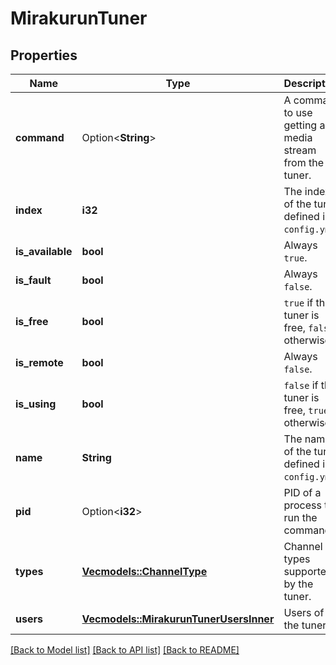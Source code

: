 # MirakurunTuner

## Properties

Name | Type | Description | Notes
------------ | ------------- | ------------- | -------------
**command** | Option<**String**> | A command to use getting a media stream from the tuner. | [optional]
**index** | **i32** | The index of the tuner defined in `config.yml`. | 
**is_available** | **bool** | Always `true`. | 
**is_fault** | **bool** | Always `false`. | 
**is_free** | **bool** | `true` if the tuner is free, `false` otherwise. | 
**is_remote** | **bool** | Always `false`. | 
**is_using** | **bool** | `false` if the tuner is free, `true` otherwise. | 
**name** | **String** | The name of the tuner defined in `config.yml`. | 
**pid** | Option<**i32**> | PID of a process to run the command. | [optional]
**types** | [**Vec<models::ChannelType>**](ChannelType.md) | Channel types supported by the tuner. | 
**users** | [**Vec<models::MirakurunTunerUsersInner>**](MirakurunTuner_users_inner.md) | Users of the tuner. | 

[[Back to Model list]](../README.md#documentation-for-models) [[Back to API list]](../README.md#documentation-for-api-endpoints) [[Back to README]](../README.md)


